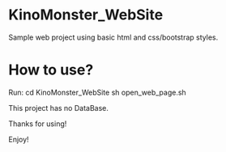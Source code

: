 # KinoMonster_WebSite

Sample web project using basic html and css/bootstrap styles.

# How to use?

Run:
        cd KinoMonster_WebSite
        sh open_web_page.sh

This project has no DataBase.

Thanks for using!

Enjoy!
